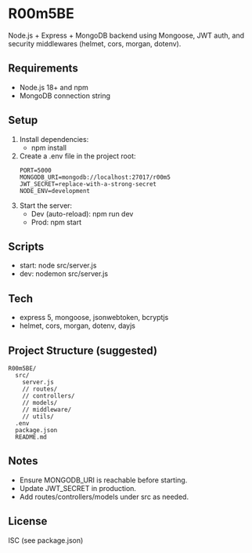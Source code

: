 # R00m5BE

Node.js + Express + MongoDB backend using Mongoose, JWT auth, and security middlewares (helmet, cors, morgan, dotenv).

## Requirements

- Node.js 18+ and npm
- MongoDB connection string

## Setup

1. Install dependencies:
   - npm install
2. Create a .env file in the project root:
   ```
   PORT=5000
   MONGODB_URI=mongodb://localhost:27017/r00m5
   JWT_SECRET=replace-with-a-strong-secret
   NODE_ENV=development
   ```
3. Start the server:
   - Dev (auto-reload): npm run dev
   - Prod: npm start

## Scripts

- start: node src/server.js
- dev: nodemon src/server.js

## Tech

- express 5, mongoose, jsonwebtoken, bcryptjs
- helmet, cors, morgan, dotenv, dayjs

## Project Structure (suggested)

```
R00m5BE/
  src/
    server.js
    // routes/
    // controllers/
    // models/
    // middleware/
    // utils/
  .env
  package.json
  README.md
```

## Notes

- Ensure MONGODB_URI is reachable before starting.
- Update JWT_SECRET in production.
- Add routes/controllers/models under src as needed.

## License

ISC (see package.json)
